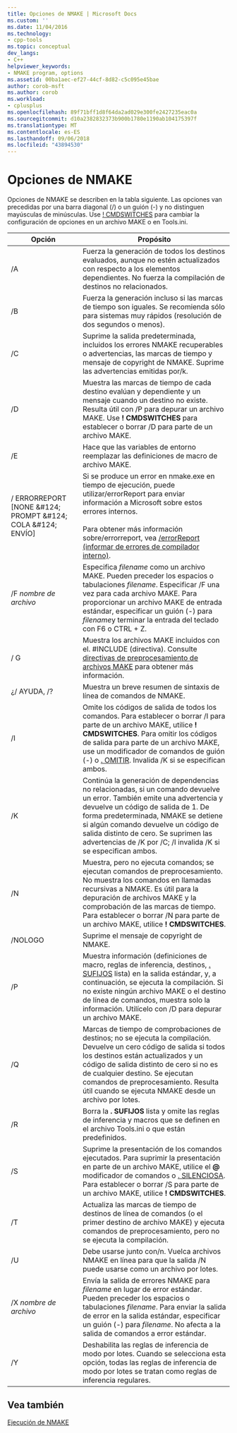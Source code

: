 ```yaml
---
title: Opciones de NMAKE | Microsoft Docs
ms.custom: ''
ms.date: 11/04/2016
ms.technology:
- cpp-tools
ms.topic: conceptual
dev_langs:
- C++
helpviewer_keywords:
- NMAKE program, options
ms.assetid: 00ba1aec-ef27-44cf-8d82-c5c095e45bae
author: corob-msft
ms.author: corob
ms.workload:
- cplusplus
ms.openlocfilehash: 89f71bff1d8f64da2ad029e300fe2427235eac0a
ms.sourcegitcommit: d10a2382832373b900b1780e1190ab104175397f
ms.translationtype: MT
ms.contentlocale: es-ES
ms.lasthandoff: 09/06/2018
ms.locfileid: "43894530"
---
```

# <a name="nmake-options"></a>Opciones de NMAKE

Opciones de NMAKE se describen en la tabla siguiente. Las opciones van precedidas por una barra diagonal (/) o un guión (-) y no distinguen mayúsculas de minúsculas. Use [! CMDSWITCHES](../build/makefile-preprocessing-directives.md) para cambiar la configuración de opciones en un archivo MAKE o en Tools.ini.

|Opción|Propósito|
|------------|-------------|
|/A|Fuerza la generación de todos los destinos evaluados, aunque no estén actualizados con respecto a los elementos dependientes. No fuerza la compilación de destinos no relacionados.|
|/B|Fuerza la generación incluso si las marcas de tiempo son iguales. Se recomienda sólo para sistemas muy rápidos (resolución de dos segundos o menos).|
|/C|Suprime la salida predeterminada, incluidos los errores NMAKE recuperables o advertencias, las marcas de tiempo y mensaje de copyright de NMAKE. Suprime las advertencias emitidas por/k.|
|/D|Muestra las marcas de tiempo de cada destino evalúan y dependiente y un mensaje cuando un destino no existe. Resulta útil con /P para depurar un archivo MAKE. Use **! CMDSWITCHES** para establecer o borrar /D para parte de un archivo MAKE.|
|/E|Hace que las variables de entorno reemplazar las definiciones de macro de archivo MAKE.|
|/ ERRORREPORT [NONE &AMP;#124; PROMPT &AMP;#124; COLA &AMP;#124; ENVÍO]|Si se produce un error en nmake.exe en tiempo de ejecución, puede utilizar/errorReport para enviar información a Microsoft sobre estos errores internos.<br /><br /> Para obtener más información sobre/errorreport, vea [/errorReport (informar de errores de compilador interno)](../build/reference/errorreport-report-internal-compiler-errors.md).|
|/F *nombre de archivo*|Especifica *filename* como un archivo MAKE. Pueden preceder los espacios o tabulaciones *filename*. Especificar /F una vez para cada archivo MAKE. Para proporcionar un archivo MAKE de entrada estándar, especificar un guión (-) para *filename*y terminar la entrada del teclado con F6 o CTRL + Z.|
|/ G|Muestra los archivos MAKE incluidos con el. #INCLUDE (directiva).  Consulte [directivas de preprocesamiento de archivos MAKE](../build/makefile-preprocessing-directives.md) para obtener más información.|
|¿/ AYUDA, /?|Muestra un breve resumen de sintaxis de línea de comandos de NMAKE.|
|/I|Omite los códigos de salida de todos los comandos. Para establecer o borrar /I para parte de un archivo MAKE, utilice **! CMDSWITCHES**. Para omitir los códigos de salida para parte de un archivo MAKE, use un modificador de comandos de guión (-) o [. OMITIR](../build/dot-directives.md). Invalida /K si se especifican ambos.|
|/K|Continúa la generación de dependencias no relacionadas, si un comando devuelve un error. También emite una advertencia y devuelve un código de salida de 1. De forma predeterminada, NMAKE se detiene si algún comando devuelve un código de salida distinto de cero. Se suprimen las advertencias de /K por /C; /I invalida /K si se especifican ambos.|
|/N|Muestra, pero no ejecuta comandos; se ejecutan comandos de preprocesamiento. No muestra los comandos en llamadas recursivas a NMAKE. Es útil para la depuración de archivos MAKE y la comprobación de las marcas de tiempo. Para establecer o borrar /N para parte de un archivo MAKE, utilice **! CMDSWITCHES**.|
|/NOLOGO|Suprime el mensaje de copyright de NMAKE.|
|/P|Muestra información (definiciones de macro, reglas de inferencia, destinos, [. SUFIJOS](../build/dot-directives.md) lista) en la salida estándar, y, a continuación, se ejecuta la compilación. Si no existe ningún archivo MAKE o el destino de línea de comandos, muestra solo la información. Utilícelo con /D para depurar un archivo MAKE.|
|/Q|Marcas de tiempo de comprobaciones de destinos; no se ejecuta la compilación. Devuelve un cero código de salida si todos los destinos están actualizados y un código de salida distinto de cero si no es de cualquier destino. Se ejecutan comandos de preprocesamiento. Resulta útil cuando se ejecuta NMAKE desde un archivo por lotes.|
|/R|Borra la **. SUFIJOS** lista y omite las reglas de inferencia y macros que se definen en el archivo Tools.ini o que están predefinidos.|
|/S|Suprime la presentación de los comandos ejecutados. Para suprimir la presentación en parte de un archivo MAKE, utilice el **\@** modificador de comandos o [. SILENCIOSA](../build/dot-directives.md). Para establecer o borrar /S para parte de un archivo MAKE, utilice **! CMDSWITCHES**.|
|/T|Actualiza las marcas de tiempo de destinos de línea de comandos (o el primer destino de archivo MAKE) y ejecuta comandos de preprocesamiento, pero no se ejecuta la compilación.|
|/U|Debe usarse junto con/n. Vuelca archivos NMAKE en línea para que la salida /N puede usarse como un archivo por lotes.|
|/X *nombre de archivo*|Envía la salida de errores NMAKE para *filename* en lugar de error estándar. Pueden preceder los espacios o tabulaciones *filename*. Para enviar la salida de error en la salida estándar, especificar un guión (-) para *filename*. No afecta a la salida de comandos a error estándar.|
|/Y|Deshabilita las reglas de inferencia de modo por lotes. Cuando se selecciona esta opción, todas las reglas de inferencia de modo por lotes se tratan como reglas de inferencia regulares.|

## <a name="see-also"></a>Vea también

[Ejecución de NMAKE](../build/running-nmake.md)
